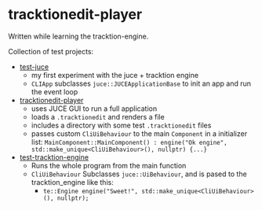 # tracktionedit-player

Written while learning the tracktion-engine. 

Collection of test projects:

- [test-juce](https://github.com/CharlesHolbrow/test-juce)
  - my first experiment with the juce + tracktion engine
  - `CLIApp` subclasses `juce::JUCEApplicationBase` to init an app and run the event loop
- [tracktionedit-player](https://github.com/CharlesHolbrow/test-tracktion-engine) 
  - uses JUCE GUI to run a full application
  - loads a `.tracktionedit` and renders a file
  - includes a directory with some test `.tracktionedit` files 
  - passes custom `CliUiBehaviour` to the main `Component` in a initializer list: `MainComponent::MainComponent() : engine("Ok engine", std::make_unique<CliUiBehaviour>(), nullptr) {...}`
- [test-tracktion-engine](github.com/CharlesHolbrow/test-tracktion-engine)
  - Runs the whole program from the main function
  - `CliUiBehaviour` Subclasses `juce::UiBehaviour`, and is pased to the tracktion_engine like this:
    - `te::Engine engine("Sweet!", std::make_unique<CliUiBehaviour>(), nullptr);`
